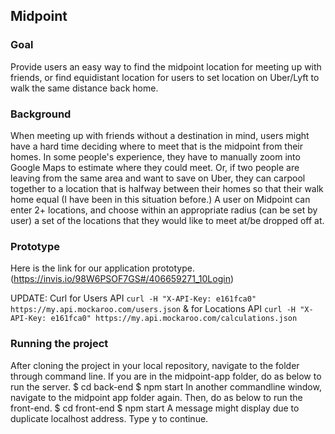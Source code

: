 ## Midpoint

  ### Goal
Provide users an easy way to find the midpoint location for meeting up with friends, or find equidistant location for users to set location on Uber/Lyft to walk the same distance back home. 

  ### Background
When meeting up with friends without a destination in mind, users might have a hard time deciding
where to meet that is the midpoint from their homes. In some people's experience, they have to manually 
zoom into Google Maps to estimate where they could meet. Or, if two people are leaving from the same area and want
to save on Uber, they can carpool together to a location that is halfway between their homes so that their walk home
equal (I have been in this situation before.) A user on Midpoint can enter 2+ locations, and choose within an appropriate
radius (can be set by user) a set of the locations that they would like to meet at/be dropped off at.


  ### Prototype 
Here is the link for our application prototype.(https://invis.io/98W6PSOF7GS#/406659271_10Login)

UPDATE: Curl for Users API `curl -H "X-API-Key: e161fca0" https://my.api.mockaroo.com/users.json` & for Locations API `curl -H "X-API-Key: e161fca0" https://my.api.mockaroo.com/calculations.json`

  ### Running the project
After cloning the project in your local repository, navigate to the folder through command line.
If you are in the midpoint-app folder, do as below to run the server.
$ cd back-end
$ npm start
In another commandline window, navigate to the midpoint app folder again.
Then, do as below to run the front-end.
$ cd front-end
$ npm start
A message might display due to duplicate localhost address.
Type y to continue.


